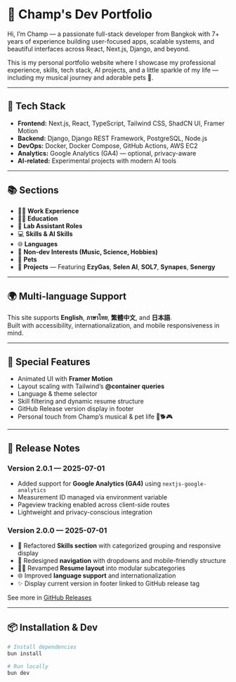 # 🪪 Champ's Dev Portfolio

Hi, I’m Champ — a passionate full-stack developer from Bangkok with 7+ years of experience building user-focused apps, scalable systems, and beautiful interfaces across React, Next.js, Django, and beyond.

This is my personal portfolio website where I showcase my professional experience, skills, tech stack, AI projects, and a little sparkle of my life — including my musical journey and adorable pets 🐾.

---

## 🚀 Tech Stack

- **Frontend:** Next.js, React, TypeScript, Tailwind CSS, ShadCN UI, Framer Motion
- **Backend:** Django, Django REST Framework, PostgreSQL, Node.js
- **DevOps:** Docker, Docker Compose, GitHub Actions, AWS EC2
- **Analytics:** Google Analytics (GA4) — optional, privacy-aware
- **AI-related:** Experimental projects with modern AI tools

---

## 📚 Sections

- 🧑‍💼 **Work Experience**
- 🧑‍🎓 **Education**
- 🧪 **Lab Assistant Roles**
- 💻 **Skills & AI Skills**
- 🌐 **Languages**
- 🎨 **Non-dev Interests (Music, Science, Hobbies)**
- 🐾 **Pets**
- 🔧 **Projects** — Featuring **EzyGas**, **Selen AI**, **SOL7**, **Synapes**, **Senergy**

---

## 🌍 Multi-language Support

This site supports **English**, **ภาษาไทย**, **繁體中文**, and **日本語**.  
Built with accessibility, internationalization, and mobile responsiveness in mind.

---

## 💖 Special Features

- Animated UI with **Framer Motion**
- Layout scaling with Tailwind’s **@container queries**
- Language & theme selector
- Skill filtering and dynamic resume structure
- GitHub Release version display in footer
- Personal touch from Champ’s musical & pet life 🎷🐕🎮

---

## 📝 Release Notes

### Version 2.0.1 — 2025-07-01

- Added support for **Google Analytics (GA4)** using `nextjs-google-analytics`
- Measurement ID managed via environment variable
- Pageview tracking enabled across client-side routes
- Lightweight and privacy-conscious integration

### Version 2.0.0 — 2025-07-01

- 🔧 Refactored **Skills section** with categorized grouping and responsive display
- 🧭 Redesigned **navigation** with dropdowns and mobile-friendly structure
- 🧑‍💼 Revamped **Resume layout** into modular subcategories
- 🌐 Improved **language support** and internationalization
- ✨ Display current version in footer linked to GitHub release tag

See more in [GitHub Releases](https://github.com/opasakhuns/champfolio/releases)

---

## 📦 Installation & Dev

```bash
# Install dependencies
bun install

# Run locally
bun dev
```
